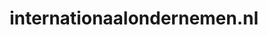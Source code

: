 ---
layout: post
title:  "internationaalondernemen.nl"
internal_url:  "/dutchgov/internationaalondernemen.nl.html"
categories: dutchgov
---